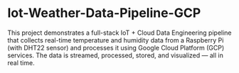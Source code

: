 # Iot-Weather-Data-Pipeline-GCP
This project demonstrates a full-stack IoT + Cloud Data Engineering pipeline that collects real-time temperature and humidity data from a Raspberry Pi (with DHT22 sensor) and processes it using Google Cloud Platform (GCP) services. The data is streamed, processed, stored, and visualized — all in real time.
